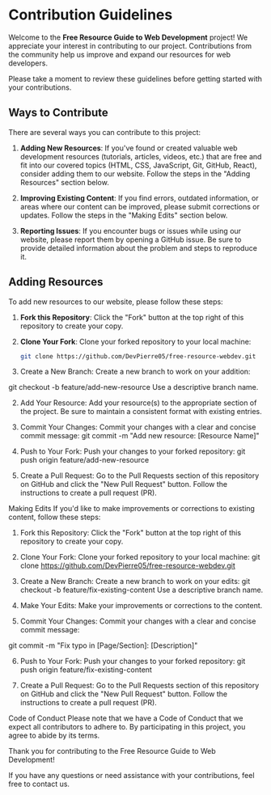 # Contribution Guidelines

Welcome to the **Free Resource Guide to Web Development** project! We appreciate your interest in contributing to our project. Contributions from the community help us improve and expand our resources for web developers.

Please take a moment to review these guidelines before getting started with your contributions.

## Ways to Contribute

There are several ways you can contribute to this project:

1. **Adding New Resources**: If you've found or created valuable web development resources (tutorials, articles, videos, etc.) that are free and fit into our covered topics (HTML, CSS, JavaScript, Git, GitHub, React), consider adding them to our website. Follow the steps in the "Adding Resources" section below.

2. **Improving Existing Content**: If you find errors, outdated information, or areas where our content can be improved, please submit corrections or updates. Follow the steps in the "Making Edits" section below.

3. **Reporting Issues**: If you encounter bugs or issues while using our website, please report them by opening a GitHub issue. Be sure to provide detailed information about the problem and steps to reproduce it.

## Adding Resources

To add new resources to our website, please follow these steps:

1. **Fork this Repository**: Click the "Fork" button at the top right of this repository to create your copy.

2. **Clone Your Fork**: Clone your forked repository to your local machine:

   ```bash
   git clone https://github.com/DevPierre05/free-resource-webdev.git


1. Create a New Branch: Create a new branch to work on your addition:

git checkout -b feature/add-new-resource
Use a descriptive branch name.

2. Add Your Resource: Add your resource(s) to the appropriate section of the project. Be sure to maintain a consistent format with existing entries.

3. Commit Your Changes: Commit your changes with a clear and concise commit message:
git commit -m "Add new resource: [Resource Name]"

4. Push to Your Fork: Push your changes to your forked repository:
git push origin feature/add-new-resource

5. Create a Pull Request: Go to the Pull Requests section of this repository on GitHub and click the "New Pull Request" button. Follow the instructions to create a pull request (PR).

Making Edits
If you'd like to make improvements or corrections to existing content, follow these steps:

1. Fork this Repository: Click the "Fork" button at the top right of this repository to create your copy.

2. Clone Your Fork: Clone your forked repository to your local machine:
git clone https://github.com/DevPierre05/free-resource-webdev.git

3. Create a New Branch: Create a new branch to work on your edits:
git checkout -b feature/fix-existing-content
Use a descriptive branch name.

4. Make Your Edits: Make your improvements or corrections to the content.

5. Commit Your Changes: Commit your changes with a clear and concise commit message:

git commit -m "Fix typo in [Page/Section]: [Description]"

6. Push to Your Fork: Push your changes to your forked repository:
git push origin feature/fix-existing-content

7. Create a Pull Request: Go to the Pull Requests section of this repository on GitHub and click the "New Pull Request" button. Follow the instructions to create a pull request (PR).

Code of Conduct
Please note that we have a Code of Conduct that we expect all contributors to adhere to. By participating in this project, you agree to abide by its terms.

Thank you for contributing to the Free Resource Guide to Web Development!

If you have any questions or need assistance with your contributions, feel free to contact us.





